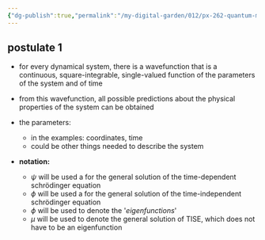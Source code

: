 ```yaml
---
{"dg-publish":true,"permalink":"/my-digital-garden/012/px-262-quantum-mechanics/c-the-basic-postulates/px-262-c1b-postulate-1/","created":"2024-11-25T10:50:32.000+00:00","updated":"2024-11-26T01:06:55.886+00:00"}
---
```


## postulate 1
- for every dynamical system, there is a wavefunction that is a continuous, square-integrable, single-valued function of the parameters of the system and of time
- from this wavefunction, all possible predictions about the physical properties of the system can be obtained
- the parameters: 
	- in the examples: coordinates, time
	- could be other things needed to describe the system

- **notation:** 
	- $\psi$ will be used a for the general solution of the time-dependent schrödinger equation
	- $\phi$ will be used a for the general solution of the time-independent schrödinger equation
	- $\phi$ will be used to denote the '*eigenfunctions*'
	- $\mu$ will be used to denote the general solution of TISE, which does not have to be an eigenfunction